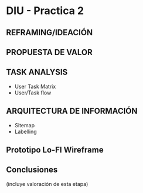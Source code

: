 # DIU - Practica 2

## REFRAMING/IDEACIÓN


## PROPUESTA DE VALOR


## TASK ANALYSIS

* User Task Matrix 
* User/Task flow


## ARQUITECTURA DE INFORMACIÓN

* Sitemap 
* Labelling 


## Prototipo Lo-FI Wireframe 


## Conclusiones  
(incluye valoración de esta etapa)
